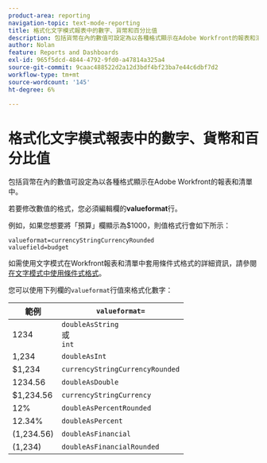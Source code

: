```yaml
---
product-area: reporting
navigation-topic: text-mode-reporting
title: 格式化文字模式報表中的數字、貨幣和百分比值
description: 包括貨幣在內的數值可設定為以各種格式顯示在Adobe Workfront的報表和清單中。
author: Nolan
feature: Reports and Dashboards
exl-id: 965f5dcd-4844-4792-9fd0-a47814a325a4
source-git-commit: 9caac488522d2a12d3bdf4bf23ba7e44c6dbf7d2
workflow-type: tm+mt
source-wordcount: '145'
ht-degree: 6%

---
```


# 格式化文字模式報表中的數字、貨幣和百分比值

<!-- Audited: 1/2025 -->

包括貨幣在內的數值可設定為以各種格式顯示在Adobe Workfront的報表和清單中。

若要修改數值的格式，您必須編輯欄的&#x200B;**valueformat**&#x200B;行。

例如，如果您想要將「預算」欄顯示為$1000，則值格式行會如下所示：

```
valueformat=currencyStringCurrencyRounded
valuefield=budget
```

如需使用文字模式在Workfront報表和清單中套用條件式格式的詳細資訊，請參閱[在文字模式中使用條件式格式](../../../reports-and-dashboards/reports/text-mode/use-conditional-formatting-text-mode.md)。

您可以使用下列欄的`valueformat`行值來格式化數字：

| 範例 | `valueformat=` |
|---|---|
| 1234 | `doubleAsString`<br>或<br>`int` |
| 1,234 | `doubleAsInt` |
| $1,234 | `currencyStringCurrencyRounded` |
| 1234.56 | `doubleAsDouble` |
| $1,234.56 | `currencyStringCurrency` |
| 12% | `doubleAsPercentRounded` |
| 12.34% | `doubleAsPercent` |
| (1,234.56) | `doubleAsFinancial` |
| (1,234) | `doubleAsFinancialRounded` |


